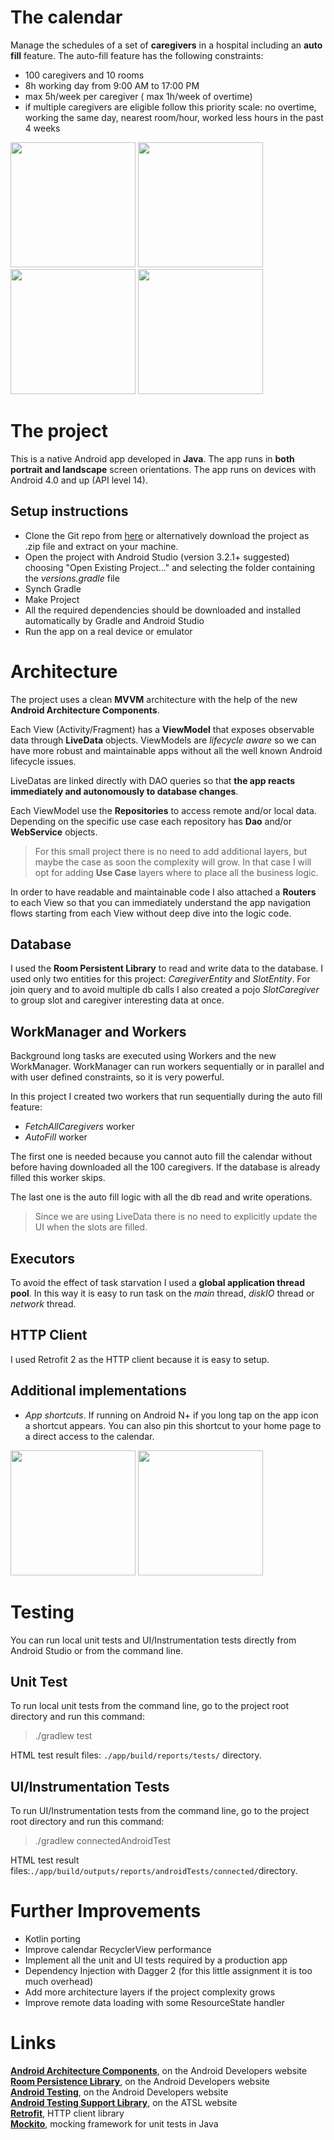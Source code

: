 # The calendar

Manage the schedules of a set of **caregivers** in a hospital including an **auto fill** feature. The auto-fill feature has the following  constraints:

- 100 caregivers and 10 rooms
- 8h working day from 9:00 AM to 17:00 PM
- max 5h/week per caregiver ( max 1h/week of overtime)
- if multiple caregivers are eligible follow this priority scale: no overtime, working the same day, nearest room/hour, worked less hours in the past 4 weeks 

<img src="/imgs/screen_6.png" width="200"> <img src="/imgs/screen_11.png" width="200"> <img src="/imgs/screen_4.png" width="200"> <img src="/imgs/screen_9.png" width="200">


# The project

This is a native Android app developed in **Java**. The app runs in **both portrait and landscape** screen orientations. The app runs on devices with Android 4.0 and up (API level 14).

## Setup instructions

- Clone the Git repo from [here](https://github.com/marcouberti?tab=repositories) or alternatively download the project as .zip file and extract on your machine.
- Open the project with Android Studio (version 3.2.1+ suggested) choosing "Open Existing Project..." and selecting the folder containing the *versions.gradle* file
- Synch Gradle
- Make Project
- All the required dependencies should be downloaded and installed automatically by Gradle and Android Studio
- Run the app on a real device or emulator

# Architecture

The project uses a clean **MVVM** architecture with the help of the new  **Android Architecture Components**. 

Each View (Activity/Fragment) has a **ViewModel** that exposes observable data through **LiveData** objects. ViewModels are *lifecycle aware* so we can have more robust and maintainable apps without all the well known Android lifecycle issues. 

LiveDatas are linked directly with DAO queries so that **the app reacts immediately and autonomously to database changes**.

Each ViewModel use the **Repositories** to access remote and/or local data. Depending on the specific use case each repository has **Dao** and/or **WebService** objects.

>For this small project there is no need to add additional layers, but maybe the case as soon the complexity will grow. In that case I will opt for adding **Use Case** layers where to place all the business logic.

In order to have readable and maintainable code I also attached a **Routers** to each View so that you can immediately understand the app navigation flows starting from each View without deep dive into the logic code.

## Database

I used the **Room Persistent Library** to read and write data to the database. I used only two entities for this project: *CaregiverEntity* and *SlotEntity*. For join query and to avoid multiple db calls I also created a pojo *SlotCaregiver* to group slot and caregiver interesting data at once. 

## WorkManager and Workers

Background long tasks are executed using Workers and the new WorkManager. WorkManager can run workers sequentially or in parallel and with user defined constraints, so it is very powerful. 

In this project I created two workers that run sequentially during the auto fill feature:

- *FetchAllCaregivers* worker
- *AutoFill* worker

The first one is needed because you cannot auto fill the calendar without before having downloaded all the 100 caregivers. If the database is already filled this worker skips.

The last one is the auto fill logic with all the db read and write operations.

>Since we are using LiveData there is no need to explicitly update the UI when the slots are filled.

## Executors

To avoid the effect of task starvation I used a **global application thread pool**. In this way it is easy to run task on the *main* thread, *diskIO* thread or *network* thread.									

## HTTP Client

I used Retrofit 2 as the HTTP client because it is easy to setup.

## Additional implementations

- *App shortcuts*. If running on Android N+ if you long tap on the app icon a shortcut appears. You can also pin this shortcut to your home page to a direct access to the calendar.

<img src="/imgs/screen_1.png" width="200"> <img src="/imgs/screen_2.png" width="200">

# Testing

You can run local unit tests and UI/Instrumentation tests directly from Android Studio or from the command line.

## Unit Test

To run local unit tests from the command line, go to the project root directory and run this command:

> ./gradlew test

HTML test result files: `./app/build/reports/tests/` directory.

## UI/Instrumentation Tests

To run UI/Instrumentation tests from the command line, go to the project root directory and run this command:

> ./gradlew connectedAndroidTest

HTML test result files:`./app/build/outputs/reports/androidTests/connected/`directory.

# Further Improvements

- Kotlin porting
- Improve calendar RecyclerView performance
- Implement all the unit and UI tests required by a production app
- Dependency Injection with Dagger 2 (for this little assignment it is too much overhead)
- Add more architecture layers if the project complexity grows
- Improve remote data loading with some ResourceState handler

# Links

**[Android Architecture Components](https://developer.android.com/topic/libraries/architecture/)**, on the Android Developers website  
**[Room Persistence Library](https://developer.android.com/topic/libraries/architecture/room)**, on the Android Developers website  
**[Android Testing](https://developer.android.com/tools/testing/index.html)**, on the Android Developers website  
**[Android Testing Support Library](https://google.github.io/android-testing-support-library/)**, on the ATSL website  
**[Retrofit](https://square.github.io/retrofit/)**, HTTP client library  
**[Mockito](http://mockito.org/)**, mocking framework for unit tests in Java  
